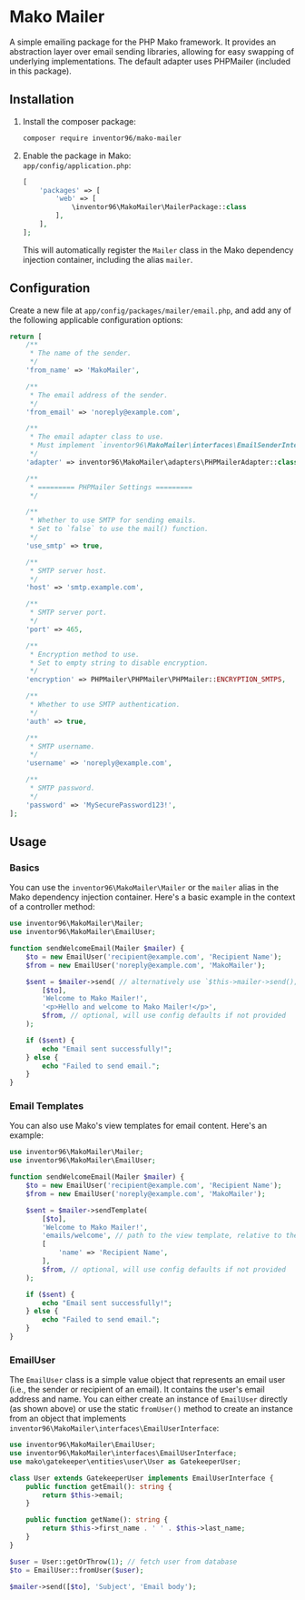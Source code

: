 # Mako Mailer
A simple emailing package for the PHP Mako framework. It provides an abstraction layer over email sending libraries, allowing for easy swapping of underlying implementations. The default adapter uses PHPMailer (included in this package).

## Installation
1. Install the composer package:
    ```bash
    composer require inventor96/mako-mailer
    ```

1. Enable the package in Mako:  
    `app/config/application.php`:
    ```php
    [
        'packages' => [
            'web' => [
                \inventor96\MakoMailer\MailerPackage::class
            ],
        ],
    ];
    ```
    This will automatically register the `Mailer` class in the Mako dependency injection container, including the alias `mailer`.

## Configuration
Create a new file at `app/config/packages/mailer/email.php`, and add any of the following applicable configuration options:

```php
return [
    /**
     * The name of the sender.
     */
    'from_name' => 'MakoMailer',

    /**
     * The email address of the sender.
     */
    'from_email' => 'noreply@example.com',

    /**
     * The email adapter class to use.
     * Must implement `inventor96\MakoMailer\interfaces\EmailSenderInterface`.
     */
    'adapter' => inventor96\MakoMailer\adapters\PHPMailerAdapter::class,

    /**
     * ========= PHPMailer Settings =========
     */

    /**
     * Whether to use SMTP for sending emails.
     * Set to `false` to use the mail() function.
     */
    'use_smtp' => true,

    /**
     * SMTP server host.
     */
    'host' => 'smtp.example.com',

    /**
     * SMTP server port.
     */
    'port' => 465,

    /**
     * Encryption method to use.
     * Set to empty string to disable encryption.
     */
    'encryption' => PHPMailer\PHPMailer\PHPMailer::ENCRYPTION_SMTPS,

    /**
     * Whether to use SMTP authentication.
     */
    'auth' => true,

    /**
     * SMTP username.
     */
    'username' => 'noreply@example.com',

    /**
     * SMTP password.
     */
    'password' => 'MySecurePassword123!',
];
```

## Usage
### Basics
You can use the `inventor96\MakoMailer\Mailer` or the `mailer` alias in the Mako dependency injection container. Here's a basic example in the context of a controller method:

```php
use inventor96\MakoMailer\Mailer;
use inventor96\MakoMailer\EmailUser;

function sendWelcomeEmail(Mailer $mailer) {
    $to = new EmailUser('recipient@example.com', 'Recipient Name');
    $from = new EmailUser('noreply@example.com', 'MakoMailer');

    $sent = $mailer->send( // alternatively use `$this->mailer->send();` if using the alias
        [$to],
        'Welcome to Mako Mailer!',
        '<p>Hello and welcome to Mako Mailer!</p>',
        $from, // optional, will use config defaults if not provided
    );

    if ($sent) {
        echo "Email sent successfully!";
    } else {
        echo "Failed to send email.";
    }
}
```

### Email Templates
You can also use Mako's view templates for email content. Here's an example:

```php
use inventor96\MakoMailer\Mailer;
use inventor96\MakoMailer\EmailUser;

function sendWelcomeEmail(Mailer $mailer) {
    $to = new EmailUser('recipient@example.com', 'Recipient Name');
    $from = new EmailUser('noreply@example.com', 'MakoMailer');

    $sent = $mailer->sendTemplate(
        [$to],
        'Welcome to Mako Mailer!',
        'emails/welcome', // path to the view template, relative to the views directory. e.g. 'emails/welcome' for 'app/resources/views/emails/welcome.tpl.php'
        [
            'name' => 'Recipient Name',
        ],
        $from, // optional, will use config defaults if not provided
    );

    if ($sent) {
        echo "Email sent successfully!";
    } else {
        echo "Failed to send email.";
    }
}
```

### EmailUser
The `EmailUser` class is a simple value object that represents an email user (i.e., the sender or recipient of an email). It contains the user's email address and name. You can either create an instance of `EmailUser` directly (as shown above) or use the static `fromUser()` method to create an instance from an object that implements `inventor96\MakoMailer\interfaces\EmailUserInterface`:

```php
use inventor96\MakoMailer\EmailUser;
use inventor96\MakoMailer\interfaces\EmailUserInterface;
use mako\gatekeeper\entities\user\User as GatekeeperUser;

class User extends GatekeeperUser implements EmailUserInterface {
    public function getEmail(): string {
        return $this->email;
    }

    public function getName(): string {
        return $this->first_name . ' ' . $this->last_name;
    }
}

$user = User::getOrThrow(1); // fetch user from database
$to = EmailUser::fromUser($user);

$mailer->send([$to], 'Subject', 'Email body');
```